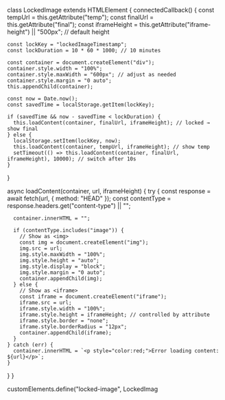 class LockedImage extends HTMLElement {
  connectedCallback() {
    const tempUrl = this.getAttribute("temp");
    const finalUrl = this.getAttribute("final");
    const iframeHeight = this.getAttribute("iframe-height") || "500px"; // default height

    const lockKey = "lockedImageTimestamp";
    const lockDuration = 10 * 60 * 1000; // 10 minutes

    const container = document.createElement("div");
    container.style.width = "100%";
    container.style.maxWidth = "600px"; // adjust as needed
    container.style.margin = "0 auto";
    this.appendChild(container);

    const now = Date.now();
    const savedTime = localStorage.getItem(lockKey);

    if (savedTime && now - savedTime < lockDuration) {
      this.loadContent(container, finalUrl, iframeHeight); // locked → show final
    } else {
      localStorage.setItem(lockKey, now);
      this.loadContent(container, tempUrl, iframeHeight); // show temp
      setTimeout(() => this.loadContent(container, finalUrl, iframeHeight), 10000); // switch after 10s
    }
  }

  async loadContent(container, url, iframeHeight) {
    try {
      const response = await fetch(url, { method: "HEAD" });
      const contentType = response.headers.get("content-type") || "";

      container.innerHTML = "";

      if (contentType.includes("image")) {
        // Show as <img>
        const img = document.createElement("img");
        img.src = url;
        img.style.maxWidth = "100%";
        img.style.height = "auto";
        img.style.display = "block";
        img.style.margin = "0 auto";
        container.appendChild(img);
      } else {
        // Show as <iframe>
        const iframe = document.createElement("iframe");
        iframe.src = url;
        iframe.style.width = "100%";
        iframe.style.height = iframeHeight; // controlled by attribute
        iframe.style.border = "none";
        iframe.style.borderRadius = "12px";
        container.appendChild(iframe);
      }
    } catch (err) {
      container.innerHTML = `<p style="color:red;">Error loading content: ${url}</p>`;
    }
  }
}

customElements.define("locked-image", LockedImag
